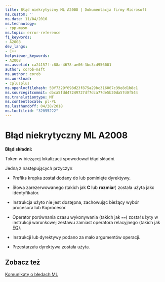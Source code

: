 ```yaml
---
title: Błąd niekrytyczny ML A2008 | Dokumentacja firmy Microsoft
ms.custom: ''
ms.date: 11/04/2016
ms.technology:
- cpp-masm
ms.topic: error-reference
f1_keywords:
- A2008
dev_langs:
- C++
helpviewer_keywords:
- A2008
ms.assetid: ca24157f-c88a-4678-ae06-3bc3cd956001
author: corob-msft
ms.author: corob
ms.workload:
- cplusplus
ms.openlocfilehash: 50f7329f698d23f875a29bc316067c39e8d1b8c1
ms.sourcegitcommit: dbca5fdd47249727df7dca77de5b20da57d0f544
ms.translationtype: MT
ms.contentlocale: pl-PL
ms.lasthandoff: 04/28/2018
ms.locfileid: "32055222"
---
```

# <a name="ml-nonfatal-error-a2008"></a>Błąd niekrytyczny ML A2008
**Błąd składni:**  
  
 Token w bieżącej lokalizacji spowodował błąd składni.  
  
 Jedną z następujących przyczyn:  
  
-   Prefiks kropka został dodany do lub pominięte dyrektywy.  
  
-   Słowa zarezerwowanego (takich jak **C** lub **rozmiar**) została użyta jako identyfikator.  
  
-   Instrukcja użyto nie jest dostępna, zachowując bieżący wybór procesora lub Koprocesor.  
  
-   Operator porównania czasu wykonywania (takich jak `==`) został użyty w instrukcji warunkowej zestawu zamiast operatora relacyjnego (takich jak [EQ](../../assembler/masm/operator-eq.md)).  
  
-   Instrukcji lub dyrektywy podano za mało argumentów operacji.  
  
-   Przestarzała dyrektywa została użyta.  
  
## <a name="see-also"></a>Zobacz też  
 [Komunikaty o błędach ML](../../assembler/masm/ml-error-messages.md)
